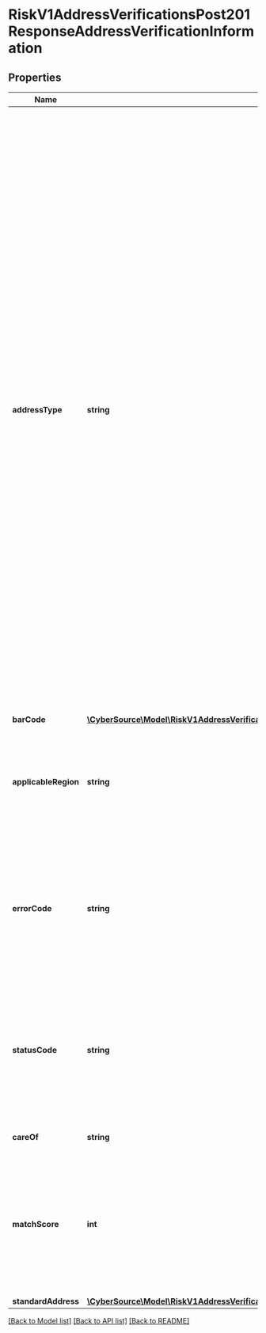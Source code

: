 # RiskV1AddressVerificationsPost201ResponseAddressVerificationInformation

## Properties
Name | Type | Description | Notes
------------ | ------------- | ------------- | -------------
**addressType** | **string** | Contains the record type of the postal code with which the address was matched.  #### U.S. Addresses Depending on the quantity and quality of the address information provided, this field contains one or two characters:  - One character: sufficient correct information was provided to result in accurate matching. - Two characters: standardization would provide a better address if more or better input address information were available. The second character is D (default).  Blank fields are unassigned. When an address cannot be standardized, how the input data was parsed determines the address type. In this case, standardization may indicate a street, rural route, highway contract, general delivery, or PO box. For possible values, see the description for the &#x60;dav_address_type&#x60; reply field in [CyberSource Verification Services Using the SCMP API](https://apps.cybersource.com/library/documentation/dev_guides/Verification_Svcs_SCMP_API/html/)  #### All Other Countries This field contains one of the following values: - P: Post. - S: Street. - x: Unknown. | [optional] 
**barCode** | [**\CyberSource\Model\RiskV1AddressVerificationsPost201ResponseAddressVerificationInformationBarCode**](RiskV1AddressVerificationsPost201ResponseAddressVerificationInformationBarCode.md) |  | [optional] 
**applicableRegion** | **string** | Value can be - Canada - US - International The values of errorCode and statusCode mean different things depending on the applicable region. Refer to the guide for more info. | [optional] 
**errorCode** | **string** | Four-character error code returned for Canadian, US and international addresses. For possible values, see Verification Services guide. The meaning of the errorCode depends on value of applicableRegion. | [optional] 
**statusCode** | **string** | Four-to-ten character status code returned for Canadian, US and international addresses. For possible values, see Verification Services guide. The meaning of the errorCode depends on value of applicableRegion. | [optional] 
**careOf** | **string** | Care of data dropped from the standard address. | [optional] 
**matchScore** | **int** | Indicates the probable correctness of the address match. Returned for U.S. and Canadian addresses. Returns a value from 0-9, where 0 is most likely to be correct and 9 is least likely to be correct, or -1 if there is no address match. | [optional] 
**standardAddress** | [**\CyberSource\Model\RiskV1AddressVerificationsPost201ResponseAddressVerificationInformationStandardAddress**](RiskV1AddressVerificationsPost201ResponseAddressVerificationInformationStandardAddress.md) |  | [optional] 

[[Back to Model list]](../README.md#documentation-for-models) [[Back to API list]](../README.md#documentation-for-api-endpoints) [[Back to README]](../README.md)



